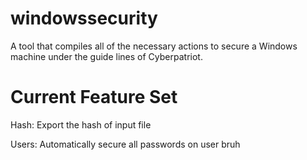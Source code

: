 # windowssecurity
A tool that compiles all of the necessary actions to secure a Windows machine under the guide lines of Cyberpatriot.
# Current Feature Set
Hash:
Export the hash of input file

Users:
Automatically secure all passwords on user
bruh
